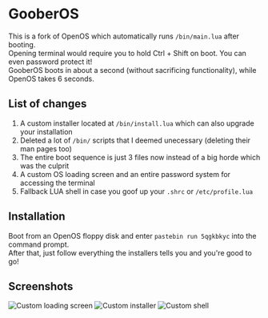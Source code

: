 # GooberOS
This is a fork of OpenOS which automatically runs `/bin/main.lua` after booting. \
Opening terminal would require you to hold Ctrl + Shift on boot. You can even password protect it! \
GooberOS boots in about a second (without sacrificing functionality), while OpenOS takes 6 seconds.

## List of changes
1) A custom installer located at `/bin/install.lua` which can also upgrade your installation
2) Deleted a lot of `/bin/` scripts that I deemed unecessary (deleting their man pages too)
3) The entire boot sequence is just 3 files now instead of a big horde which was the culprit
4) A custom OS loading screen and an entire password system for accessing the terminal
5) Fallback LUA shell in case you goof up your `.shrc` or `/etc/profile.lua`

## Installation
Boot from an OpenOS floppy disk and enter `pastebin run 5qgkbkyc` into the command prompt. \
After that, just follow everything the installers tells you and you're good to go!

## Screenshots
![Custom loading screen](https://cdn.discordapp.com/attachments/1138429515400478780/1154155225062580294/image.png)
![Custom installer](https://cdn.discordapp.com/attachments/1138429515400478780/1154155667620368455/image.png)
![Custom shell](https://cdn.discordapp.com/attachments/1138429515400478780/1154155490964676679/image.png)

